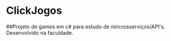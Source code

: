 # ClickJogos

##Projeto de games em c# para estudo de mircrosserviços/API's. Desenvolvido na faculdade.

